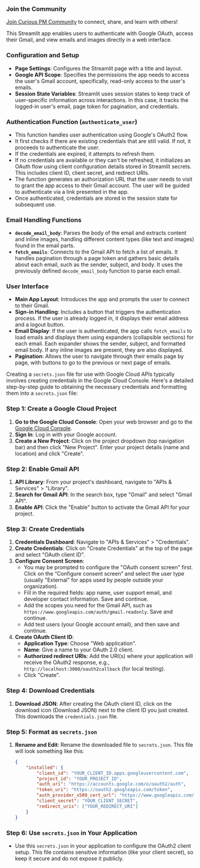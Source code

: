### Join the Community
[Join Curious PM Community](https://curious.pm) to connect, share, and learn with others!

This Streamlit app enables users to authenticate with Google OAuth, access their Gmail, and view emails and images directly in a web interface.

### Configuration and Setup
- **Page Settings**: Configures the Streamlit page with a title and layout.
- **Google API Scope**: Specifies the permissions the app needs to access the user's Gmail account, specifically, read-only access to the user's emails.
- **Session State Variables**: Streamlit uses session states to keep track of user-specific information across interactions. In this case, it tracks the logged-in user's email, page token for pagination, and credentials.

### Authentication Function (`authenticate_user`)
- This function handles user authentication using Google's OAuth2 flow.
- It first checks if there are existing credentials that are still valid. If not, it proceeds to authenticate the user.
- If the credentials are expired, it attempts to refresh them.
- If no credentials are available or they can't be refreshed, it initializes an OAuth flow using client configuration details stored in Streamlit secrets. This includes client ID, client secret, and redirect URIs.
- The function generates an authorization URL that the user needs to visit to grant the app access to their Gmail account. The user will be guided to authenticate via a link presented in the app.
- Once authenticated, credentials are stored in the session state for subsequent use.

### Email Handling Functions
- **`decode_email_body`**: Parses the body of the email and extracts content and inline images, handling different content types (like text and images) found in the email parts.
- **`fetch_emails`**: Connects to the Gmail API to fetch a list of emails. It handles pagination through a page token and gathers basic details about each email, such as the sender, subject, and body. It uses the previously defined `decode_email_body` function to parse each email.

### User Interface
- **Main App Layout**: Introduces the app and prompts the user to connect to their Gmail.
- **Sign-in Handling**: Includes a button that triggers the authentication process. If the user is already logged in, it displays their email address and a logout button.
- **Email Display**: If the user is authenticated, the app calls `fetch_emails` to load emails and displays them using expanders (collapsible sections) for each email. Each expander shows the sender, subject, and formatted email body. If any inline images are present, they are also displayed.
- **Pagination**: Allows the user to navigate through their emails page by page, with buttons to go to the previous or next page of emails.

Creating a `secrets.json` file for use with Google Cloud APIs typically involves creating credentials in the Google Cloud Console. Here's a detailed step-by-step guide to obtaining the necessary credentials and formatting them into a `secrets.json` file:

### Step 1: Create a Google Cloud Project
1. **Go to the Google Cloud Console**: Open your web browser and go to the [Google Cloud Console](https://console.cloud.google.com/).
2. **Sign In**: Log in with your Google account.
3. **Create a New Project**: Click on the project dropdown (top navigation bar) and then click "New Project". Enter your project details (name and location) and click "Create".

### Step 2: Enable Gmail API
1. **API Library**: From your project's dashboard, navigate to "APIs & Services" > "Library".
2. **Search for Gmail API**: In the search box, type "Gmail" and select "Gmail API".
3. **Enable API**: Click the "Enable" button to activate the Gmail API for your project.

### Step 3: Create Credentials
1. **Credentials Dashboard**: Navigate to "APIs & Services" > "Credentials".
2. **Create Credentials**: Click on "Create Credentials" at the top of the page and select "OAuth client ID".
3. **Configure Consent Screen**:
   - You may be prompted to configure the "OAuth consent screen" first. Click on the “Configure consent screen” and select the user type (usually "External" for apps used by people outside your organization).
   - Fill in the required fields: app name, user support email, and developer contact information. Save and continue.
   - Add the scopes you need for the Gmail API, such as `https://www.googleapis.com/auth/gmail.readonly`. Save and continue.
   - Add test users (your Google account email), and then save and continue.
4. **Create OAuth Client ID**:
   - **Application Type**: Choose "Web application".
   - **Name**: Give a name to your OAuth 2.0 client.
   - **Authorized redirect URIs**: Add the URI(s) where your application will receive the OAuth2 response, e.g., `http://localhost:3000/oauth2callback` (for local testing).
   - Click "Create".

### Step 4: Download Credentials
1. **Download JSON**: After creating the OAuth client ID, click on the download icon (Download JSON) next to the client ID you just created. This downloads the `credentials.json` file.

### Step 5: Format as `secrets.json`
1. **Rename and Edit**: Rename the downloaded file to `secrets.json`. This file will look something like this:
   ```json
   {
       "installed": {
           "client_id": "YOUR_CLIENT_ID.apps.googleusercontent.com",
           "project_id": "YOUR_PROJECT_ID",
           "auth_uri": "https://accounts.google.com/o/oauth2/auth",
           "token_uri": "https://oauth2.googleapis.com/token",
           "auth_provider_x509_cert_url": "https://www.googleapis.com/oauth2/v1/certs",
           "client_secret": "YOUR_CLIENT_SECRET",
           "redirect_uris": ["YOUR_REDIRECT_URI"]
       }
   }
   ```

### Step 6: Use `secrets.json` in Your Application
- Use this `secrets.json` in your application to configure the OAuth2 client setup. This file contains sensitive information (like your client secret), so keep it secure and do not expose it publicly.

